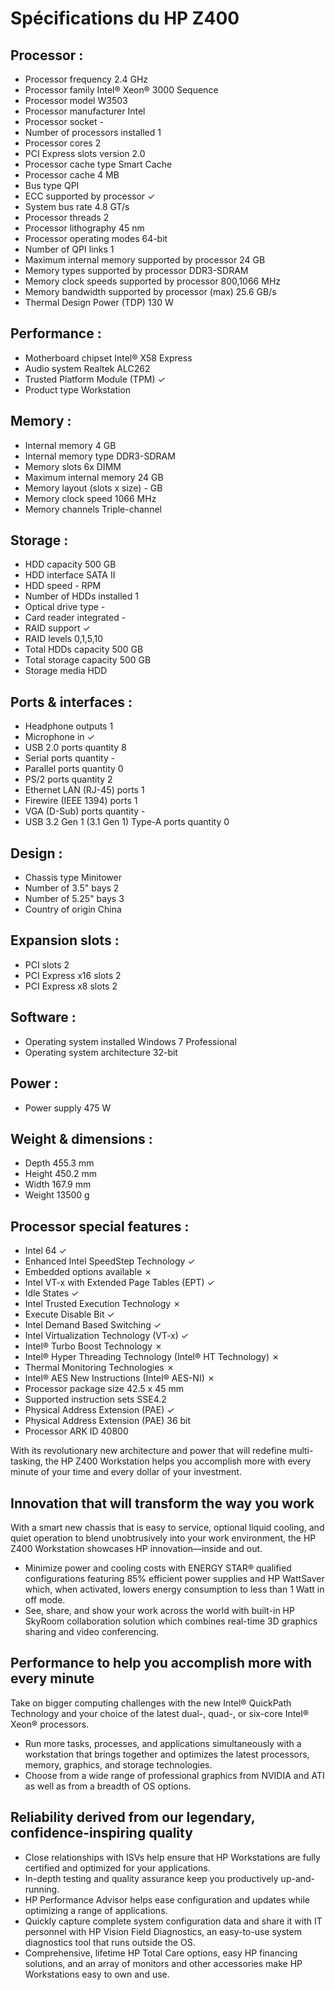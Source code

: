 # Spécifications du HP Z400

## Processor :
* Processor frequency	2.4 GHz 
* Processor family	Intel® Xeon® 3000 Sequence 
* Processor model	W3503 
* Processor manufacturer	Intel 
* Processor socket	- 
* Number of processors installed	1 
* Processor cores	2 
* PCI Express slots version	2.0
* Processor cache type	Smart Cache
* Processor cache	4 MB
* Bus type	QPI
* ECC supported by processor  ✓
* System bus rate	4.8 GT/s 
* Processor threads	2
* Processor lithography	45 nm 
* Processor operating modes	64-bit 
* Number of QPI links	1
* Maximum internal memory supported by processor	24 GB
* Memory types supported by processor	DDR3-SDRAM
* Memory clock speeds supported by processor	800,1066 MHz
* Memory bandwidth supported by processor (max)	25.6 GB/s
* Thermal Design Power (TDP)	130 W

## Performance :
* Motherboard chipset	Intel® X58 Express 
* Audio system	Realtek ALC262 
* Trusted Platform Module (TPM)	 ✓
* Product type	Workstation 

## Memory :
* Internal memory	4 GB 
* Internal memory type	DDR3-SDRAM 
* Memory slots	6x DIMM 
* Maximum internal memory	24 GB 
* Memory layout (slots x size)	- GB 
* Memory clock speed	1066 MHz 
* Memory channels	Triple-channel

## Storage :
* HDD capacity	500 GB 
* HDD interface	SATA II 
* HDD speed	- RPM 
* Number of HDDs installed	1 
* Optical drive type	- 
* Card reader integrated	- 
* RAID support	✓ 
* RAID levels	0,1,5,10 
* Total HDDs capacity	500 GB
* Total storage capacity	500 GB 
* Storage media	HDD 

## Ports & interfaces :
* Headphone outputs	1 
* Microphone in	✓ 
* USB 2.0 ports quantity	8 
* Serial ports quantity	- 
* Parallel ports quantity	0 
* PS/2 ports quantity	2 
* Ethernet LAN (RJ-45) ports	1 
* Firewire (IEEE 1394) ports	1 
* VGA (D-Sub) ports quantity	- 
* USB 3.2 Gen 1 (3.1 Gen 1) Type-A ports quantity	0

## Design :
* Chassis type	Minitower 
* Number of 3.5" bays	2 
* Number of 5.25" bays	3 
* Country of origin	China 

## Expansion slots :
* PCI slots	2
* PCI Express x16 slots	2
* PCI Express x8 slots	2

## Software :
* Operating system installed	Windows 7 Professional 
* Operating system architecture	32-bit 

## Power :
* Power supply	475 W 

## Weight & dimensions :
* Depth	455.3 mm 
* Height	450.2 mm 
* Width	167.9 mm 
* Weight	13500 g

## Processor special features :
* Intel 64	✓
* Enhanced Intel SpeedStep Technology	✓
* Embedded options available	✗
* Intel VT-x with Extended Page Tables (EPT)	✓
* Idle States	✓
* Intel Trusted Execution Technology	✗
* Execute Disable Bit	✓
* Intel Demand Based Switching	✓
* Intel Virtualization Technology (VT-x)	✓ 
* Intel® Turbo Boost Technology	✗ 
* Intel® Hyper Threading Technology (Intel® HT Technology)	✗ 
* Thermal Monitoring Technologies	✗
* Intel® AES New Instructions (Intel® AES-NI)	✗ 
* Processor package size	42.5 x 45 mm
* Supported instruction sets	SSE4.2
* Physical Address Extension (PAE)	✓
* Physical Address Extension (PAE)	36 bit
* Processor ARK ID	40800

With its revolutionary new architecture and power that will redefine multi-tasking, the HP Z400 Workstation helps you accomplish more with every minute of your time and every dollar of your investment.

## Innovation that will transform the way you work
With a smart new chassis that is easy to service, optional liquid cooling, and quiet operation to blend unobtrusively into your work environment, the HP Z400 Workstation showcases HP innovation—inside and out.

- Minimize power and cooling costs with ENERGY STAR® qualified configurations featuring 85% efficient power supplies and HP WattSaver which, when activated, lowers energy consumption to less than 1 Watt in off mode.
- See, share, and show your work across the world with built-in HP SkyRoom collaboration solution which combines real-time 3D graphics sharing and video conferencing.

## Performance to help you accomplish more with every minute
Take on bigger computing challenges with the new Intel® QuickPath Technology and your choice of the latest dual-, quad-, or six-core Intel® Xeon® processors.

- Run more tasks, processes, and applications simultaneously with a workstation that brings together and optimizes the latest processors, memory, graphics, and storage technologies.
- Choose from a wide range of professional graphics from NVIDIA and ATI as well as from a breadth of OS options.

## Reliability derived from our legendary, confidence-inspiring quality
- Close relationships with ISVs help ensure that HP Workstations are fully certified and optimized for your applications.
- In-depth testing and quality assurance keep you productively up-and-running.
- HP Performance Advisor helps ease configuration and updates while optimizing a range of applications.
- Quickly capture complete system configuration data and share it with IT personnel with HP Vision Field Diagnostics, an easy-to-use system diagnostics tool that runs outside the OS.
- Comprehensive, lifetime HP Total Care options, easy HP financing solutions, and an array of
monitors and other accessories make HP Workstations easy to own and use.